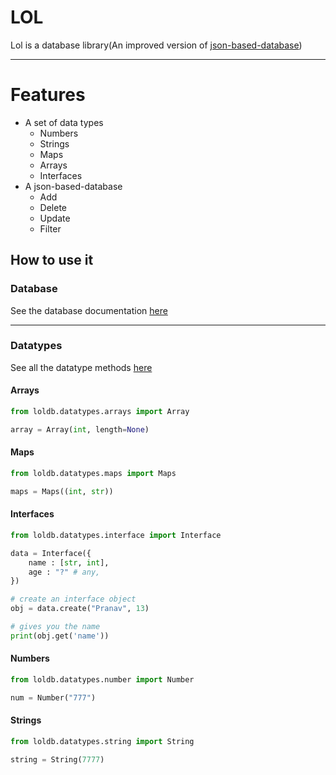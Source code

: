 # LOL
Lol is a database library(An improved version of [json-based-database](https://github.com/pranavbaburaj/json-based-database))
<hr>

# Features
- A set of data types
    - Numbers
    - Strings
    - Maps
    - Arrays
    - Interfaces
- A json-based-database
    - Add
    - Delete
    - Update
    - Filter

## How to use it
### Database
See the database documentation [here](https://github.com/pranavbaburaj/lol/blob/master/docs/database.md)

<hr>

### Datatypes

See all the datatype methods [here](https://github.com/pranavbaburaj/lol/blob/master/docs/types.md)
#### Arrays
```python
from loldb.datatypes.arrays import Array

array = Array(int, length=None)
```
#### Maps
```python
from loldb.datatypes.maps import Maps

maps = Maps((int, str))
```

#### Interfaces
```python
from loldb.datatypes.interface import Interface

data = Interface({
    name : [str, int],
    age : "?" # any,
})

# create an interface object
obj = data.create("Pranav", 13)

# gives you the name
print(obj.get('name'))
```

#### Numbers
```python
from loldb.datatypes.number import Number

num = Number("777")

```

#### Strings
```python
from loldb.datatypes.string import String

string = String(7777)
```